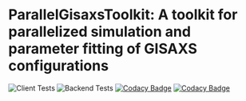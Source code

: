 # ParallelGisaxsToolkit: A toolkit for parallelized simulation and parameter fitting of GISAXS configurations
![Client Tests](https://github.com/phraith/GISAXS-SimFit/actions/workflows/client-tests.yml/badge.svg)
![Backend Tests](https://github.com/phraith/GISAXS-SimFit/actions/workflows/backend-tests.yml/badge.svg)
[![Codacy Badge](https://app.codacy.com/project/badge/Grade/ab2865e45ba949a0878ba6957b01daae)](https://www.codacy.com?utm_source=github.com&amp;utm_medium=referral&amp;utm_content=phraith/GISAXS-SimFit&amp;utm_campaign=Badge_Grade)
[![Codacy Badge](https://app.codacy.com/project/badge/Coverage/ab2865e45ba949a0878ba6957b01daae)](https://www.codacy.com/gh/phraith/GISAXS-SimFit/dashboard?utm_source=github.com&utm_medium=referral&utm_content=phraith/GISAXS-SimFit&utm_campaign=Badge_Coverage)
